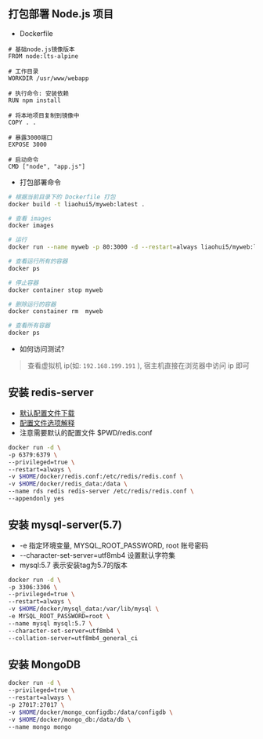 ## 打包部署 Node.js 项目

- Dockerfile

```docker
# 基础node.js镜像版本
FROM node:lts-alpine

# 工作目录
WORKDIR /usr/www/webapp

# 执行命令: 安装依赖
RUN npm install

# 将本地项目复制到镜像中
COPY . .

# 暴露3000端口
EXPOSE 3000

# 启动命令
CMD ["node", "app.js"]
```

- 打包部署命令

```sh
# 根据当前目录下的 Dockerfile 打包
docker build -t liaohui5/myweb:latest .

# 查看 images
docker images

# 运行
docker run --name myweb -p 80:3000 -d --restart=always liaohui5/myweb:latest

# 查看运行所有的容器
docker ps

# 停止容器
docker container stop myweb

# 删除运行的容器
docker constainer rm  myweb

# 查看所有容器
docker ps
```

- 如何访问测试?

> 查看虚拟机 ip(如: `192.168.199.191` ), 宿主机直接在浏览器中访问 ip 即可

## 安装 redis-server

- [默认配置文件下载](https://download.redis.io/redis-stable/redis.conf)
- [配置文件选项解释](https://www.cnblogs.com/DreamDrive/p/5587219.html)
- 注意需要默认的配置文件 $PWD/redis.conf

```bash
docker run -d \
-p 6379:6379 \
--privileged=true \
--restart=always \
-v $HOME/docker/redis.conf:/etc/redis/redis.conf \
-v $HOME/docker/redis_data:/data \
--name rds redis redis-server /etc/redis/redis.conf \
--appendonly yes

```

## 安装 mysql-server(5.7)

- -e 指定环境变量, MYSQL_ROOT_PASSWORD, root 账号密码
- --character-set-server=utf8mb4 设置默认字符集
- mysql:5.7 表示安装tag为5.7的版本

```bash
docker run -d \
-p 3306:3306 \
--privileged=true \
--restart=always \
-v $HOME/docker/mysql_data:/var/lib/mysql \
-e MYSQL_ROOT_PASSWORD=root \
--name mysql mysql:5.7 \
--character-set-server=utf8mb4 \
--collation-server=utf8mb4_general_ci

```

## 安装 MongoDB 

```bash
docker run -d \
--privileged=true \
--restart=always \
-p 27017:27017 \
-v $HOME/docker/mongo_configdb:/data/configdb \
-v $HOME/docker/mongo_db:/data/db \
--name mongo mongo

```
